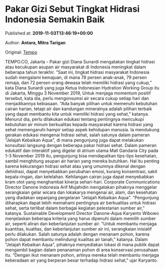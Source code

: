 
# Pakar Gizi Sebut Tingkat Hidrasi Indonesia Semakin Baik

Published at: **2019-11-03T13:46:19+00:00**

Author: **Antara, Mitra Tarigan**

Original: [Tempo](https://gaya.tempo.co/read/1267883/pakar-gizi-sebut-tingkat-hidrasi-indonesia-semakin-baik)

TEMPO.CO, Jakarta - Pakar gizi Diana Sunardi mengatakan tingkat hidrasi atau kecukupan asupan air masyarakat di Indonesia meningkat dalam beberapa tahun terakhir. “Saat ini, tingkat hidrasi masyarakat Indonesia sudah mengalami kemajuan, di mana 78 persen anak-anak, 79 persen remaja, dan 72 persen orang dewasa telah memiliki hidrasi yang cukup,” kata Diana Sunardi yang juga Ketua Indonesian Hydration Working Group itu di Jakarta, Minggu 3 November 2019,
Untuk menjaga momentum positif tersebut, kata dia, perlu mengonsumsi air secara cukup setiap hari dan menjadikannya kebiasaan. “Ada banyak pilihan untuk memenuhi kebutuhan cairan harian, tetapi air dan kandungan mineralnya adalah pilihan terbaik yang dapat membantu kita untuk memiliki hidrasi yang sehat,” katanya.
Menurut dia, perlu dilakukan edukasi tentang pentingnya mencukupi kebutuhan air minum berkualitas kepada masyarakat karena hidrasi yang sehat memengaruhi hampir setiap aspek kehidupan manusia. Ia mendukung gerakan edukasi mengenai hidrasi sehat, salah satunya dalam pameran "Jelajah Kebaikan Aqua", di mana pengunjung juga dapat melakukan konsultasi langsung dengan beberapa pakar hidrasi sehat.
Dalam pameran edukatif dan interaktif yang digelar di atrium utama Mall Gandaria City pada 1-3 November 2019 itu, pengunjung bisa mendapatkan tips-tips kesehatan, sambil menghitung asupan air harian yang mereka butuhkan.
Hal itu penting karena kekurangan hidrasi sehat atau yang umumnya dikenal dengan dehidrasi, dapat menyebabkan perubahan emosi, kurang konsentrasi, sakit kepala ringan, dan kelelahan. Kehilangan cairan juga dapat menyebabkan kram otot yang menghambat kinerja sehari-hari.
Corporate Communications Director Danone Indonesia Arif Mujahidin mengatakan pihaknya menggelar serangkaian gelar wicara dan lokakarya mengenai air, alam, dan kesehatan yang diadakan sepanjang pergelaran "Jelajah Kebaikan Aqua". “Pengunjung diharapkan dapat lebih memahami pentingnya air berkualitas untuk hidrasi sehat, serta terlibat dalam berbagai kegiatan pelestarian sumber air,” katanya.
Sustainable Development Director Danone-Aqua Karyanto Wibowo menjelaskan beberapa kriteria yang harus dipenuhi dalam memilih sumber air, seperti aliran dan keberlanjutan sumber air. "Untuk membantu menjaga kuantitas, kualitas, dan keberlanjutan sumber air ini, serangkaian inisiatif perlu dilakukan. Salah satunya adalah dengan menanam pohon, karena pohon dapat membantu melindungi kualitas air tanah,” katanya.
Dalam "Jelajah Kebaikan Aqua", pihaknya menyediakan lokasi di mana publik dapat mengambil bagian dalam penanaman pohon di area konservasi perusahaan itu. “Dengan ikut menanam pohon, artinya mereka telah membantu menjaga keberadaan air yang berperan besar terhadap hidrasi sehat," ujar Karyanto.
